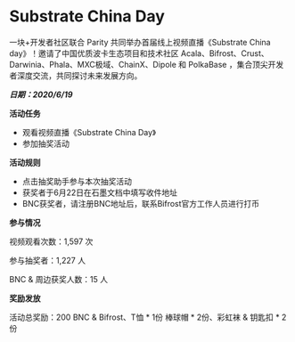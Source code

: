# Substrate China Day

一块+开发者社区联合 Parity 共同举办首届线上视频直播《Substrate China day》！邀请了中国优质波卡生态项目和技术社区 Acala、Bifrost、Crust、Darwinia、Phala、MXC极域、ChainX、Dipole 和 PolkaBase ，集合顶尖开发者深度交流，共同探讨未来发展方向。

***日期：2020/6/19***

**活动任务**
- 观看视频直播《Substrate China Day》
- 参加抽奖活动

**活动规则**
- 点击抽奖助手参与本次抽奖活动
- 获奖者于6月22日在石墨文档中填写收件地址
- BNC获奖者，请注册BNC地址后，联系Bifrost官方工作人员进行打币

**参与情况**

视频观看次数：1,597 次

参与抽奖者：1,227 人

BNC & 周边获奖人数：15 人

**奖励发放**

活动总奖励：200 BNC & Bifrost、T恤 * 1份 棒球帽 * 2份、彩虹袜 & 钥匙扣 * 2份

